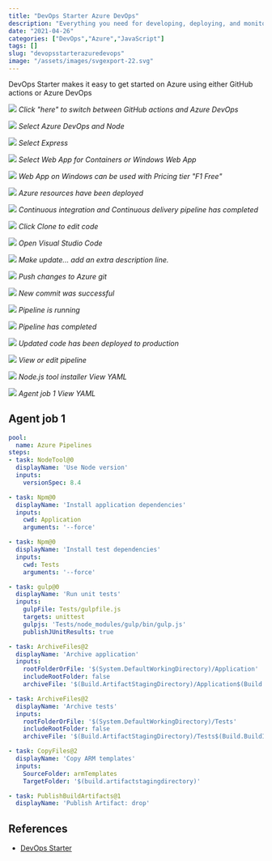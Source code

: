 ```yaml
---
title: "DevOps Starter Azure DevOps"
description: "Everything you need for developing, deploying, and monitoring your application."
date: "2021-04-26"
categories: ["DevOps","Azure","JavaScript"]
tags: []
slug: "devopsstarterazuredevops"
image: "/assets/images/svgexport-22.svg"
---
```




DevOps Starter makes it easy to get started on Azure using either GitHub actions or Azure DevOps

![](/assets/images/devopsstarterazuredevops/screen-shot-2021-04-26-at-5.13.17-pm-810x140.png)
*Click "here" to switch between GitHub actions and Azure DevOps*

![](/assets/images/devopsstarterazuredevops/screen-shot-2021-04-26-at-5.14.02-pm-1836x1035.png)
*Select Azure DevOps and Node*

![](/assets/images/devopsstarterazuredevops/screen-shot-2021-04-26-at-5.14.37-pm-1836x1035.png)
*Select Express*

![](/assets/images/devopsstarterazuredevops/screen-shot-2021-04-26-at-5.14.54-pm-1836x1033.png)
*Select Web App for Containers or Windows Web App*

![](/assets/images/devopsstarterazuredevops/screen-shot-2021-04-26-at-5.16.07-pm-1836x1030.png)
*Web App on Windows can be used with Pricing tier "F1 Free"*

![](/assets/images/devopsstarterazuredevops/screen-shot-2021-04-26-at-5.27.04-pm-1836x1032.png)
*Azure resources have been deployed*

![](/assets/images/devopsstarterazuredevops/screen-shot-2021-04-26-at-5.27.50-pm-1836x988.png)
*Continuous integration and Continuous delivery pipeline has completed*

![](/assets/images/devopsstarterazuredevops/screen-shot-2021-04-26-at-5.29.05-pm-1836x993.png)
*Click Clone to edit code*

![](/assets/images/devopsstarterazuredevops/screen-shot-2021-04-26-at-5.31.23-pm-1200x386.png)
*Open Visual Studio Code*

![](/assets/images/devopsstarterazuredevops/screen-shot-2021-04-26-at-5.41.06-pm-1836x1081.png)
*Make update... add an extra description line.*

![](/assets/images/devopsstarterazuredevops/screen-shot-2021-04-26-at-5.42.19-pm-1836x1084.png)
*Push changes to Azure git*

![](/assets/images/devopsstarterazuredevops/screen-shot-2021-04-26-at-5.42.44-pm-1836x989.png)
*New commit was successful*

![](/assets/images/devopsstarterazuredevops/screen-shot-2021-04-26-at-5.45.48-pm-1836x985.png)
*Pipeline is running*

![](/assets/images/devopsstarterazuredevops/screen-shot-2021-04-26-at-5.48.20-pm-1836x989.png)
*Pipeline has completed*

![](/assets/images/devopsstarterazuredevops/screen-shot-2021-04-26-at-5.49.29-pm-1836x986.png)
*Updated code has been deployed to production*

![](/assets/images/devopsstarterazuredevops/screen-shot-2021-04-26-at-5.58.49-pm-1836x1419.png)
*View or edit pipeline*

![](/assets/images/devopsstarterazuredevops/screen-shot-2021-04-26-at-6.23.50-pm-1836x1002.png)
*Node.js tool installer View YAML*

![](/assets/images/devopsstarterazuredevops/screen-shot-2021-04-26-at-6.28.57-pm-1836x1007.png)
*Agent job 1 View YAML*


## Agent job 1

```yaml
pool:
  name: Azure Pipelines
steps:
- task: NodeTool@0
  displayName: 'Use Node version'
  inputs:
    versionSpec: 8.4

- task: Npm@0
  displayName: 'Install application dependencies'
  inputs:
    cwd: Application
    arguments: '--force'

- task: Npm@0
  displayName: 'Install test dependencies'
  inputs:
    cwd: Tests
    arguments: '--force'

- task: gulp@0
  displayName: 'Run unit tests'
  inputs:
    gulpFile: Tests/gulpfile.js
    targets: unittest
    gulpjs: 'Tests/node_modules/gulp/bin/gulp.js'
    publishJUnitResults: true

- task: ArchiveFiles@2
  displayName: 'Archive application'
  inputs:
    rootFolderOrFile: '$(System.DefaultWorkingDirectory)/Application'
    includeRootFolder: false
    archiveFile: '$(Build.ArtifactStagingDirectory)/Application$(Build.BuildId).zip'

- task: ArchiveFiles@2
  displayName: 'Archive tests'
  inputs:
    rootFolderOrFile: '$(System.DefaultWorkingDirectory)/Tests'
    includeRootFolder: false
    archiveFile: '$(Build.ArtifactStagingDirectory)/Tests$(Build.BuildId).zip'

- task: CopyFiles@2
  displayName: 'Copy ARM templates'
  inputs:
    SourceFolder: armTemplates
    TargetFolder: '$(build.artifactstagingdirectory)'

- task: PublishBuildArtifacts@1
  displayName: 'Publish Artifact: drop'
```
## References

- [DevOps Starter](https://docs.microsoft.com/en-us/azure/devops-project/overview)